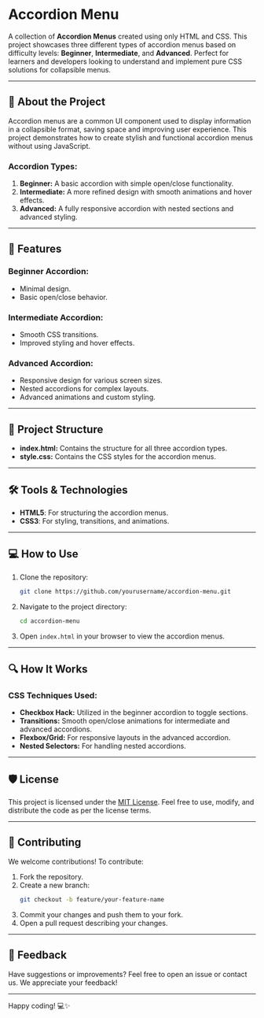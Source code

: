 # Accordion Menu

A collection of **Accordion Menus** created using only HTML and CSS. This project showcases three different types of accordion menus based on difficulty levels: **Beginner**, **Intermediate**, and **Advanced**. Perfect for learners and developers looking to understand and implement pure CSS solutions for collapsible menus.

---

## 📖 About the Project
Accordion menus are a common UI component used to display information in a collapsible format, saving space and improving user experience. This project demonstrates how to create stylish and functional accordion menus without using JavaScript.

### Accordion Types:
1. **Beginner:** A basic accordion with simple open/close functionality.
2. **Intermediate:** A more refined design with smooth animations and hover effects.
3. **Advanced:** A fully responsive accordion with nested sections and advanced styling.

---

## 🚀 Features
### Beginner Accordion:
- Minimal design.
- Basic open/close behavior.

### Intermediate Accordion:
- Smooth CSS transitions.
- Improved styling and hover effects.

### Advanced Accordion:
- Responsive design for various screen sizes.
- Nested accordions for complex layouts.
- Advanced animations and custom styling.

---

## 📂 Project Structure
- **index.html:** Contains the structure for all three accordion types.
- **style.css:** Contains the CSS styles for the accordion menus.

---

## 🛠️ Tools & Technologies
- **HTML5**: For structuring the accordion menus.
- **CSS3**: For styling, transitions, and animations.

---

## 💻 How to Use
1. Clone the repository:
   ```bash
   git clone https://github.com/yourusername/accordion-menu.git
   ```
2. Navigate to the project directory:
   ```bash
   cd accordion-menu
   ```
3. Open `index.html` in your browser to view the accordion menus.

---

## 🔍 How It Works
### CSS Techniques Used:
- **Checkbox Hack:** Utilized in the beginner accordion to toggle sections.
- **Transitions:** Smooth open/close animations for intermediate and advanced accordions.
- **Flexbox/Grid:** For responsive layouts in the advanced accordion.
- **Nested Selectors:** For handling nested accordions.

---

## 🛡️ License
This project is licensed under the [MIT License](LICENSE). Feel free to use, modify, and distribute the code as per the license terms.

---

## 🤝 Contributing
We welcome contributions! To contribute:
1. Fork the repository.
2. Create a new branch:
   ```bash
   git checkout -b feature/your-feature-name
   ```
3. Commit your changes and push them to your fork.
4. Open a pull request describing your changes.

---

## 📢 Feedback
Have suggestions or improvements? Feel free to open an issue or contact us. We appreciate your feedback!

---

Happy coding! 💻✨
